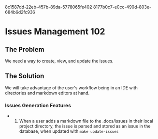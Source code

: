 8c1587dd-22eb-457b-89da-5778065fe402
8177b0c7-e0cc-490d-803e-684b6d2fc936

# Issues Management 102

## The Problem
We need a way to create, view, and update the issues.

## The Solution
We will take advantage of the user's workflow being in an IDE with directories and markdown editors at hand.

### Issues Generation Features
- 1. When a user adds a markdown file to the .docs/issues in their local project directory, the issue is parsed and stored as an issue in the database, when updated with ```make update-issues```